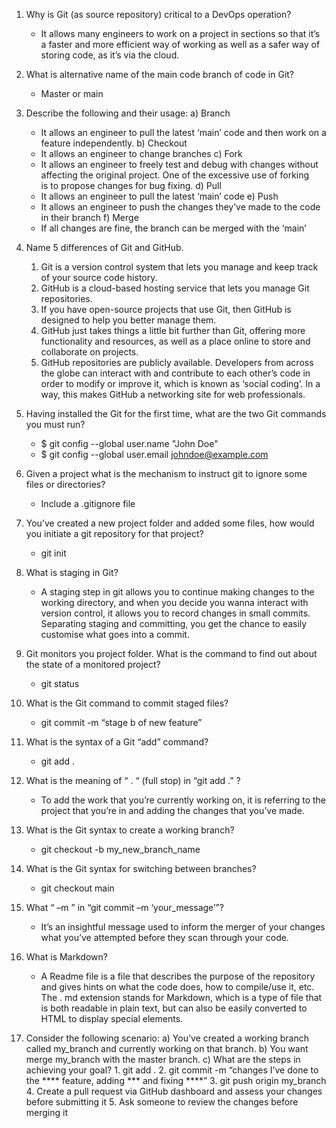 1. Why is Git (as source repository) critical to a DevOps operation?
    - It allows many engineers to work on a project in sections so that it’s a faster and more efficient way of working as well as a safer way of storing code, as it’s via the cloud.


2. What is alternative name of the main code branch of code in Git?
    - Master or main


3. Describe the following and their usage:
a) Branch
    - It allows an engineer to pull the latest ‘main’ code and then work on a feature independently.
b) Checkout
    - It allows an engineer to change branches
c) Fork
    - It allows an engineer to freely test and debug with changes without affecting the original project. One of the excessive use of forking is to propose changes for bug fixing.
d) Pull
    - It allows an engineer to pull the latest ‘main’ code
e) Push
    - It allows an engineer to push the changes they’ve made to the code in their branch
f) Merge
    - If all changes are fine, the branch can be merged with the ‘main’


4. Name 5 differences of Git and GitHub.
    1. Git is a version control system that lets you manage and keep track of your source code history. 
    2. GitHub is a cloud-based hosting service that lets you manage Git repositories. 
    3. If you have open-source projects that use Git, then GitHub is designed to help you better manage them. 
    4. GitHub just takes things a little bit further than Git, offering more functionality and resources, as well as a place online to store and collaborate on projects. 
    5. GitHub repositories are publicly available. Developers from across the globe can interact with and contribute to each other’s code in order to modify or improve it, which is known as ‘social coding’. In a way, this makes GitHub a networking site for web professionals.


5. Having installed the Git for the first time, what are the two Git commands you must run?
    - $ git config --global user.name "John Doe"
    - $ git config --global user.email johndoe@example.com


6. Given a project what is the mechanism to instruct git to ignore some files or directories?
    - Include a .gitignore file


7. You’ve created a new project folder and added some files, how would you initiate a git repository for that project?
    - git init


8. What is staging in Git?
    - A staging step in git allows you to continue making changes to the working directory, and when you decide you wanna interact with version control, it allows you to record changes in small commits. Separating staging and committing, you get the chance to easily customise what goes into a commit.


9. Git monitors you project folder. What is the command to find out about the state of a monitored project?
    - git status


10. What is the Git command to commit staged files?
    - git commit -m “stage b of new feature”


11. What is the syntax of a Git “add” command?
    - git add .


12. What is the meaning of “ . “ (full stop) in “git add .” ?
    - To add the work that you’re currently working on, it is referring to the project that you’re in and adding the changes that you’ve made.


13. What is the Git syntax to create a working branch?
    - git checkout -b my_new_branch_name


14. What is the Git syntax for switching between branches?
    - git checkout main


15. What “ –m ” in “git commit –m ‘your_message’”?
    - It’s an insightful message used to inform the merger of your changes what you’ve attempted before they scan through your code.


16. What is Markdown?
    - A Readme file is a file that describes the purpose of the repository and gives hints on what the code does, how to compile/use it, etc. The . md extension stands for Markdown, which is a type of file that is both readable in plain text, but can also be easily converted to HTML to display special elements.


17. Consider the following scenario:
a) You’ve created a working branch called my_branch and currently working on that branch.
b) You want merge my_branch with the master branch.
c) What are the steps in achieving your goal?
        1. git add .
        2. git commit -m “changes I’ve done to the **** feature, adding *** and fixing ****”
        3. git push origin my_branch
        4. Create a pull request via GitHub dashboard and assess your changes before submitting it
        5. Ask someone to review the changes before merging it
